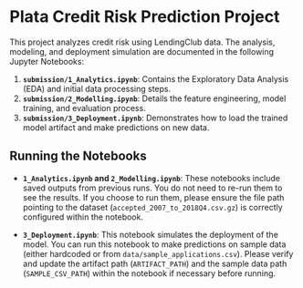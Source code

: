 # Plata Credit Risk Prediction Project

This project analyzes credit risk using LendingClub data.
The analysis, modeling, and deployment simulation are documented in the following Jupyter Notebooks:

1.  **`submission/1_Analytics.ipynb`**: Contains the Exploratory Data Analysis (EDA) and initial data processing steps.
2.  **`submission/2_Modelling.ipynb`**: Details the feature engineering, model training, and evaluation process.
3.  **`submission/3_Deployment.ipynb`**: Demonstrates how to load the trained model artifact and make predictions on new data.

## Running the Notebooks

-   **`1_Analytics.ipynb` and `2_Modelling.ipynb`**: These notebooks include saved outputs from previous runs. You do not need to re-run them to see the results. If you choose to run them, please ensure the file path pointing to the dataset (`accepted_2007_to_2018Q4.csv.gz`) is correctly configured within the notebook.

-   **`3_Deployment.ipynb`**: This notebook simulates the deployment of the model. You can run this notebook to make predictions on sample data (either hardcoded or from `data/sample_applications.csv`). Please verify and update the artifact path (`ARTIFACT_PATH`) and the sample data path (`SAMPLE_CSV_PATH`) within the notebook if necessary before running. 